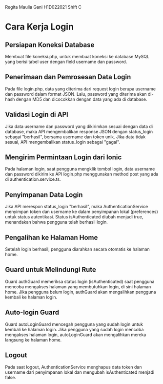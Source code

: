 Regita Maulia Gani
H1D022021
Shift C

# Cara Kerja Login

## Persiapan Koneksi Database
Membuat file koneksi.php, untuk membuat koneksi ke database MySQL yang berisi tabel user dengan field username dan password.

## Penerimaan dan Pemrosesan Data Login
Pada file login.php, data yang diterima dari request login berupa username dan password dalam format JSON. Lalu, password yang diterima akan di-hash dengan MD5 dan dicocokkan dengan data yang ada di database.

## Validasi Login di API
Jika data username dan password yang dikirimkan sesuai dengan data di database, maka API mengembalikan response JSON dengan status_login sebagai "berhasil", bersama username dan token unik. Jika data tidak sesuai, API mengembalikan status_login sebagai "gagal".

## Mengirim Permintaan Login dari Ionic
Pada halaman login, saat pengguna mengklik tombol login, data username dan password dikirim ke API login.php menggunakan method post yang ada di authentication.service.ts.

## Penyimpanan Data Login
Jika API merespon status_login "berhasil", maka AuthenticationService menyimpan token dan username ke dalam penyimpanan lokal (preferences) untuk status autentikasi.
Status isAuthenticated diubah menjadi true, menandakan bahwa pengguna telah berhasil login.

## Pengalihan ke Halaman Home
Setelah login berhasil, pengguna diarahkan secara otomatis ke halaman home.

## Guard untuk Melindungi Rute
Guard authGuard memeriksa status login (isAuthenticated) saat pengguna mencoba mengakses halaman yang membutuhkan login, di sini halaman home.
Jika pengguna belum login, authGuard akan mengalihkan pengguna kembali ke halaman login.

## Auto-login Guard
Guard autoLoginGuard mencegah pengguna yang sudah login untuk kembali ke halaman login.
Jika pengguna yang sudah login mencoba mengakses halaman login, autoLoginGuard akan mengalihkan mereka langsung ke halaman home.

## Logout
Pada saat logout, AuthenticationService menghapus data token dan username dari penyimpanan lokal dan mengubah isAuthenticated menjadi false.
